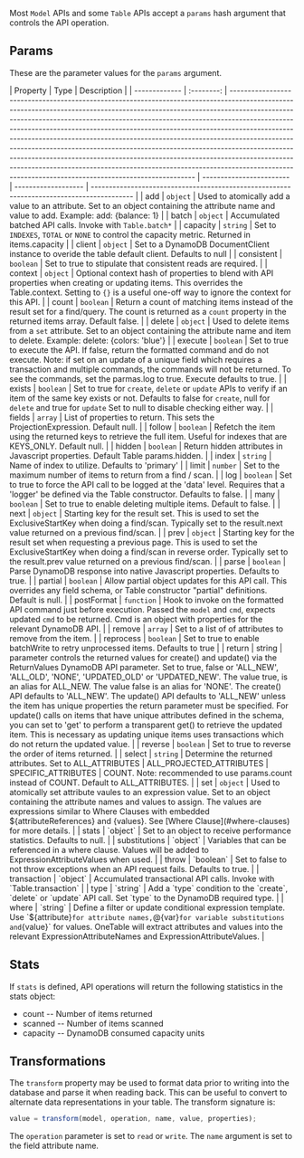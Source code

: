Most `Model` APIs and some `Table` APIs accept a `params` hash argument that controls the API operation.

## Params

These are the parameter values for the `params` argument.

| Property      |    Type    | Description                                                                                                                                                                                                                                                                                                                                                                                                                                                                                                                                                                                                                                                                                                          |
| ------------- | :--------: | -------------------------------------------------------------------------------------------------------------------------------------------------------------------------------------------------------------------------------------------------------------------------------------------------------------------------------------------------------------------------------------------------------------------------------------------------------------------------------------------------------------------------------------------------------------------------------------------------------------------------------------------------------------------------------------------------------------------- | ------------------------ | ------------------- | ----------------------------------------------------------------------------------------- |
| add           |  `object`  | Used to atomically add a value to an attribute. Set to an object containing the attribute name and value to add. Example: add: {balance: 1}                                                                                                                                                                                                                                                                                                                                                                                                                                                                                                                                                                          |
| batch         |  `object`  | Accumulated batched API calls. Invoke with `Table.batch*`                                                                                                                                                                                                                                                                                                                                                                                                                                                                                                                                                                                                                                                            |
| capacity      |  `string`  | Set to `INDEXES`, `TOTAL` or `NONE` to control the capacity metric. Returned in items.capacity                                                                                                                                                                                                                                                                                                                                                                                                                                                                                                                                                                                                                       |
| client        |  `object`  | Set to a DynamoDB DocumentClient instance to overide the table default client. Defaults to null                                                                                                                                                                                                                                                                                                                                                                                                                                                                                                                                                                                                                      |
| consistent    | `boolean`  | Set to true to stipulate that consistent reads are required.                                                                                                                                                                                                                                                                                                                                                                                                                                                                                                                                                                                                                                                         |
| context       |  `object`  | Optional context hash of properties to blend with API properties when creating or updating items. This overrides the Table.context. Setting to `{}` is a useful one-off way to ignore the context for this API.                                                                                                                                                                                                                                                                                                                                                                                                                                                                                                      |
| count         | `boolean`  | Return a count of matching items instead of the result set for a find/query. The count is returned as a `count` property in the returned items array. Default false.                                                                                                                                                                                                                                                                                                                                                                                                                                                                                                                                                 |
| delete        |  `object`  | Used to delete items from a `set` attribute. Set to an object containing the attribute name and item to delete. Example: delete: {colors: 'blue'}                                                                                                                                                                                                                                                                                                                                                                                                                                                                                                                                                                    |
| execute       | `boolean`  | Set to true to execute the API. If false, return the formatted command and do not execute. Note: if set on an update of a unique field which requires a transaction and multiple commands, the commands will not be returned. To see the commands, set the parmas.log to true. Execute defaults to true.                                                                                                                                                                                                                                                                                                                                                                                                             |
| exists        | `boolean`  | Set to true for `create`, `delete` or `update` APIs to verify if an item of the same key exists or not. Defaults to false for `create`, null for `delete` and true for `update` Set to null to disable checking either way.                                                                                                                                                                                                                                                                                                                                                                                                                                                                                          |
| fields        |  `array`   | List of properties to return. This sets the ProjectionExpression. Default null.                                                                                                                                                                                                                                                                                                                                                                                                                                                                                                                                                                                                                                      |
| follow        | `boolean`  | Refetch the item using the returned keys to retrieve the full item. Useful for indexes that are KEYS_ONLY. Default null.                                                                                                                                                                                                                                                                                                                                                                                                                                                                                                                                                                                             |
| hidden        | `boolean`  | Return hidden attributes in Javascript properties. Default Table params.hidden.                                                                                                                                                                                                                                                                                                                                                                                                                                                                                                                                                                                                                                      |
| index         |  `string`  | Name of index to utilize. Defaults to 'primary'                                                                                                                                                                                                                                                                                                                                                                                                                                                                                                                                                                                                                                                                      |
| limit         |  `number`  | Set to the maximum number of items to return from a find / scan.                                                                                                                                                                                                                                                                                                                                                                                                                                                                                                                                                                                                                                                     |
| log           | `boolean`  | Set to true to force the API call to be logged at the 'data' level. Requires that a 'logger' be defined via the Table constructor. Defaults to false.                                                                                                                                                                                                                                                                                                                                                                                                                                                                                                                                                                |
| many          | `boolean`  | Set to true to enable deleting multiple items. Default to false.                                                                                                                                                                                                                                                                                                                                                                                                                                                                                                                                                                                                                                                     |
| next          |  `object`  | Starting key for the result set. This is used to set the ExclusiveStartKey when doing a find/scan. Typically set to the result.next value returned on a previous find/scan.                                                                                                                                                                                                                                                                                                                                                                                                                                                                                                                                          |
| prev          |  `object`  | Starting key for the result set when requesting a previous page. This is used to set the ExclusiveStartKey when doing a find/scan in reverse order. Typically set to the result.prev value returned on a previous find/scan.                                                                                                                                                                                                                                                                                                                                                                                                                                                                                         |
| parse         | `boolean`  | Parse DynamoDB response into native Javascript properties. Defaults to true.                                                                                                                                                                                                                                                                                                                                                                                                                                                                                                                                                                                                                                         |
| partial       | `boolean`  | Allow partial object updates for this API call. This overrides any field schema, or Table constructor "partial" definitions. Default is null.                                                                                                                                                                                                                                                                                                                                                                                                                                                                                                                                                                        |
| postFormat    | `function` | Hook to invoke on the formatted API command just before execution. Passed the `model` and `cmd`, expects updated `cmd` to be returned. Cmd is an object with properties for the relevant DynamoDB API.                                                                                                                                                                                                                                                                                                                                                                                                                                                                                                               |
| remove        |  `array`   | Set to a list of of attributes to remove from the item.                                                                                                                                                                                                                                                                                                                                                                                                                                                                                                                                                                                                                                                              |
| reprocess     | `boolean`  | Set to true to enable batchWrite to retry unprocessed items. Defaults to true                                                                                                                                                                                                                                                                                                                                                                                                                                                                                                                                                                                                                                        |
| return        |   string   | parameter controls the returned values for create() and update() via the ReturnValues DynamoDB API parameter. Set to true, false or 'ALL_NEW', 'ALL_OLD', 'NONE', 'UPDATED_OLD' or 'UPDATED_NEW'. The value true, is an alias for ALL_NEW. The value false is an alias for 'NONE'. The create() API defaults to 'ALL_NEW'. The update() API defaults to 'ALL_NEW' unless the item has unique properties the return parameter must be specified. For update() calls on items that have unique attributes defined in the schema, you can set to 'get' to perform a transparent get() to retrieve the updated item. This is necessary as updating unique items uses transactions which do not return the updated value. |
| reverse       | `boolean`  | Set to true to reverse the order of items returned.                                                                                                                                                                                                                                                                                                                                                                                                                                                                                                                                                                                                                                                                  |
| select        |  `string`  | Determine the returned attributes. Set to ALL_ATTRIBUTES                                                                                                                                                                                                                                                                                                                                                                                                                                                                                                                                                                                                                                                             | ALL_PROJECTED_ATTRIBUTES | SPECIFIC_ATTRIBUTES | COUNT. Note: recommended to use params.count instead of COUNT. Default to ALL_ATTRIBUTES. |
| set           |  `object`  | Used to atomically set attribute vaules to an expression value. Set to an object containing the attribute names and values to assign. The values are expressions similar to Where Clauses with embedded ${attributeReferences} and {values}. See [Where Clause](#where-clauses) for more details.                                                                                                                                                                                                                                                                                                                                                                                                                    |
| stats         |  `object`  | Set to an object to receive performance statistics. Defaults to null.                                                                                                                                                                                                                                                                                                                                                                                                                                                                                                                                                                                                                                                |
| substitutions |  `object`  | Variables that can be referenced in a where clause. Values will be added to ExpressionAttributeValues when used.                                                                                                                                                                                                                                                                                                                                                                                                                                                                                                                                                                                                     |
| throw         | `boolean`  | Set to false to not throw exceptions when an API request fails. Defaults to true.                                                                                                                                                                                                                                                                                                                                                                                                                                                                                                                                                                                                                                    |
| transaction   |  `object`  | Accumulated transactional API calls. Invoke with `Table.transaction`                                                                                                                                                                                                                                                                                                                                                                                                                                                                                                                                                                                                                                                 |
| type          |  `string`  | Add a `type` condition to the `create`, `delete` or `update` API call. Set `type` to the DynamoDB required type.                                                                                                                                                                                                                                                                                                                                                                                                                                                                                                                                                                                                     |
| where         |  `string`  | Define a filter or update conditional expression template. Use `${attribute}` for attribute names, `@{var}` for variable substitutions and `{value}` for values. OneTable will extract attributes and values into the relevant ExpressionAttributeNames and ExpressionAttributeValues.                                                                                                                                                                                                                                                                                                                                                                                                                               |

## Stats

If `stats` is defined, API operations will return the following statistics in the stats object:

- count -- Number of items returned
- scanned -- Number of items scanned
- capacity -- DynamoDB consumed capacity units

## Transformations

The `transform` property may be used to format data prior to writing into the database and parse it when reading back. This can be useful to convert to alternate data representations in your table. The transform signature is:

```javascript
value = transform(model, operation, name, value, properties);
```

The `operation` parameter is set to `read` or `write`. The `name` argument is set to the field attribute name.
